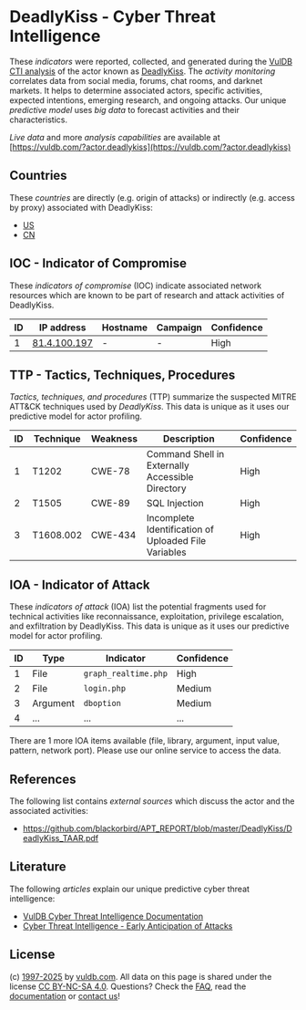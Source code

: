 # DeadlyKiss - Cyber Threat Intelligence

These _indicators_ were reported, collected, and generated during the [VulDB CTI analysis](https://vuldb.com/?kb.cti) of the actor known as [DeadlyKiss](https://vuldb.com/?actor.deadlykiss). The _activity monitoring_ correlates data from social media, forums, chat rooms, and darknet markets. It helps to determine associated actors, specific activities, expected intentions, emerging research, and ongoing attacks. Our unique _predictive model_ uses _big data_ to forecast activities and their characteristics.

_Live data_ and more _analysis capabilities_ are available at [https://vuldb.com/?actor.deadlykiss](https://vuldb.com/?actor.deadlykiss)

## Countries

These _countries_ are directly (e.g. origin of attacks) or indirectly (e.g. access by proxy) associated with DeadlyKiss:

* [US](https://vuldb.com/?country.us)
* [CN](https://vuldb.com/?country.cn)

## IOC - Indicator of Compromise

These _indicators of compromise_ (IOC) indicate associated network resources which are known to be part of research and attack activities of DeadlyKiss.

ID | IP address | Hostname | Campaign | Confidence
-- | ---------- | -------- | -------- | ----------
1 | [81.4.100.197](https://vuldb.com/?ip.81.4.100.197) | - | - | High

## TTP - Tactics, Techniques, Procedures

_Tactics, techniques, and procedures_ (TTP) summarize the suspected MITRE ATT&CK techniques used by _DeadlyKiss_. This data is unique as it uses our predictive model for actor profiling.

ID | Technique | Weakness | Description | Confidence
-- | --------- | -------- | ----------- | ----------
1 | T1202 | CWE-78 | Command Shell in Externally Accessible Directory | High
2 | T1505 | CWE-89 | SQL Injection | High
3 | T1608.002 | CWE-434 | Incomplete Identification of Uploaded File Variables | High

## IOA - Indicator of Attack

These _indicators of attack_ (IOA) list the potential fragments used for technical activities like reconnaissance, exploitation, privilege escalation, and exfiltration by DeadlyKiss. This data is unique as it uses our predictive model for actor profiling.

ID | Type | Indicator | Confidence
-- | ---- | --------- | ----------
1 | File | `graph_realtime.php` | High
2 | File | `login.php` | Medium
3 | Argument | `dboption` | Medium
4 | ... | ... | ...

There are 1 more IOA items available (file, library, argument, input value, pattern, network port). Please use our online service to access the data.

## References

The following list contains _external sources_ which discuss the actor and the associated activities:

* https://github.com/blackorbird/APT_REPORT/blob/master/DeadlyKiss/DeadlyKiss_TAAR.pdf

## Literature

The following _articles_ explain our unique predictive cyber threat intelligence:

* [VulDB Cyber Threat Intelligence Documentation](https://vuldb.com/?kb.cti)
* [Cyber Threat Intelligence - Early Anticipation of Attacks](https://www.scip.ch/en/?labs.20201022)

## License

(c) [1997-2025](https://vuldb.com/?kb.changelog) by [vuldb.com](https://vuldb.com/?kb.about). All data on this page is shared under the license [CC BY-NC-SA 4.0](https://creativecommons.org/licenses/by-nc-sa/4.0/). Questions? Check the [FAQ](https://vuldb.com/?kb.faq), read the [documentation](https://vuldb.com/?kb) or [contact us](https://vuldb.com/?contact)!
